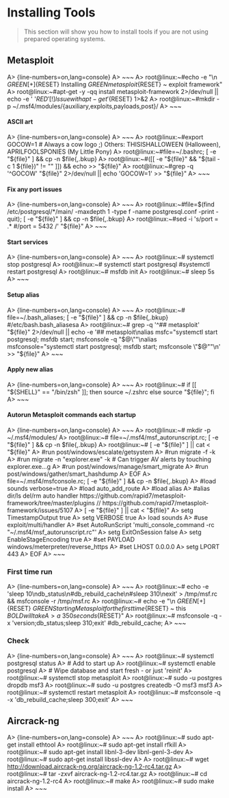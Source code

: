 # Installing Tools

> This section will show you how to install tools if you are not using prepared operating systems.


## Metasploit

A> {line-numbers=on,lang=console}
A> ~~~
A> root@linux:~#echo -e "\n ${GREEN}[+]${RESET} Installing ${GREEN}metasploit${RESET} ~ exploit framework"
A> root@linux:~#apt-get -y -qq install metasploit-framework 2>/dev/null || echo -e ' '${RED}'[!] Issue with apt-get'${RESET} 1>&2
A> root@linux:~#mkdir -p ~/.msf4/modules/{auxiliary,exploits,payloads,post}/
A> ~~~


#### ASCII art

A> {line-numbers=on,lang=console}
A> ~~~
A> root@linux:~#export GOCOW=1   # Always a cow logo ;)   Others: THISISHALLOWEEN (Halloween), APRILFOOLSPONIES (My Little Pony)
A> root@linux:~#file=~/.bashrc; [ -e "${file}" ] && cp -n $file{,.bkup}
A> root@linux:~#([[ -e "${file}" && "$(tail -c 1 ${file})" != "" ]]) && echo >> "${file}"
A> root@linux:~#grep -q '^GOCOW' "${file}" 2>/dev/null || echo 'GOCOW=1' >> "${file}"
A> ~~~

#### Fix any port issues

A> {line-numbers=on,lang=console}
A> ~~~
A> root@linux:~#file=$(find /etc/postgresql/*/main/ -maxdepth 1 -type f -name postgresql.conf -print -quit); [ -e "${file}" ] && cp -n $file{,.bkup}
A> root@linux:~#sed -i 's/port = .* #/port = 5432 /' "${file}"
A> ~~~

#### Start services

A> {line-numbers=on,lang=console}
A> ~~~
A> root@linux:~# systemctl stop postgresql
A> root@linux:~# systemctl start postgresql   #systemctl restart postgresql
A> root@linux:~# msfdb init
A> root@linux:~# sleep 5s
A> ~~~

#### Setup alias

A> {line-numbers=on,lang=console}
A> ~~~
A> root@linux:~# file=~/.bash_aliases; [ -e "${file}" ] && cp -n $file{,.bkup}   #/etc/bash.bash_aliasesa
A> root@linux:~# grep -q '^## metasploit' "${file}" 2>/dev/null || echo -e '## metasploit\nalias msfc="systemctl start postgresql; msfdb start; msfconsole -q \"$@\""\nalias msfconsole="systemctl start postgresql; msfdb start; msfconsole \"$@\""\n' >> "${file}"
A> ~~~

#### Apply new alias

A> {line-numbers=on,lang=console}
A> ~~~
A> root@linux:~# if [[ "${SHELL}" == "/bin/zsh" ]]; then source ~/.zshrc else source "${file}"; fi
A> ~~~

#### Autorun Metasploit commands each startup

A> {line-numbers=on,lang=console}
A> ~~~
A> root@linux:~# mkdir -p ~/.msf4/modules/
A> root@linux:~# file=~/.msf4/msf_autorunscript.rc; [ -e "${file}" ] && cp -n $file{,.bkup}
A> root@linux:~# [ -e "${file}" ] || cat <<EOF > "${file}"
A> #run post/windows/escalate/getsystem
A> #run migrate -f -k
A> #run migrate -n "explorer.exe" -k    # Can trigger AV alerts by touching explorer.exe...g
A> #run post/windows/manage/smart_migrate
A> #run post/windows/gather/smart_hashdump
A> EOF
A> file=~/.msf4/msfconsole.rc; [ -e "${file}" ] && cp -n $file{,.bkup}
A> #load sounds verbose=true
A> #load auto_add_route
A> #load alias
A> #alias dir/ls    del/rm  auto handler   https://github.com/rapid7/metasploit-framework/tree/master/plugins // https://github.com/rapid7/metasploit-framework/issues/5107
A> [ -e "${file}" ] || cat <<EOF > "${file}"
A> setg TimestampOutput true
A> setg VERBOSE true
A> load sounds
A> #use exploit/multi/handler
A> #set AutoRunScript 'multi_console_command -rc "~/.msf4/msf_autorunscript.rc"'
A> setg ExitOnSession false
A> setg EnableStageEncoding true
A> #set PAYLOAD windows/meterpreter/reverse_https
A> #set LHOST 0.0.0.0
A> setg LPORT 443
A> EOF
A> ~~~



### First time run

A> {line-numbers=on,lang=console}
A> ~~~
A> root@linux:~# echo -e 'sleep 10\ndb_status\n#db_rebuild_cache\n#sleep 310\nexit' > /tmp/msf.rc && msfconsole -r /tmp/msf.rc
A> root@linux:~# echo -e "\n ${GREEN}[+]${RESET} ${GREEN}Starting Metasploit for the first time${RESET} ~ this ${BOLD}will take A> a ~350 seconds${RESET}"
A> root@linux:~# msfconsole -q -x 'version;db_status;sleep 310;exit'   #db_rebuild_cache;
A> ~~~


### Check

A> {line-numbers=on,lang=console}
A> ~~~
A> root@linux:~# systemctl postgresql status
A> # Add to start up
A> root@linux:~# systemctl enable postgresql
A> # Wipe database and start fresh - or just 'reinit'
A> root@linux:~# systemctl stop metasploit
A> root@linux:~# sudo -u postgres dropdb msf3
A> root@linux:~# sudo -u postgres createdb -O msf3 msf3
A> root@linux:~# systemctl restart metasploit
A> root@linux:~# msfconsole -q -x 'db_rebuild_cache;sleep 300;exit'
A> ~~~






## Aircrack-ng

A> {line-numbers=on,lang=console}
A> ~~~
A> root@linux:~# sudo apt-get install ethtool
A> root@linux:~# sudo apt-get install rfkill
A> root@linux:~# sudo apt-get install libnl-3-dev libnl-genl-3-dev
A> root@linux:~# sudo apt-get install libssl-dev
A> 
A> root@linux:~# wget http://download.aircrack-ng.org/aircrack-ng-1.2-rc4.tar.gz
A> root@linux:~# tar -zxvf aircrack-ng-1.2-rc4.tar.gz
A> root@linux:~# cd aircrack-ng-1.2-rc4
A> root@linux:~# make
A> root@linux:~# sudo make install
A> ~~~


